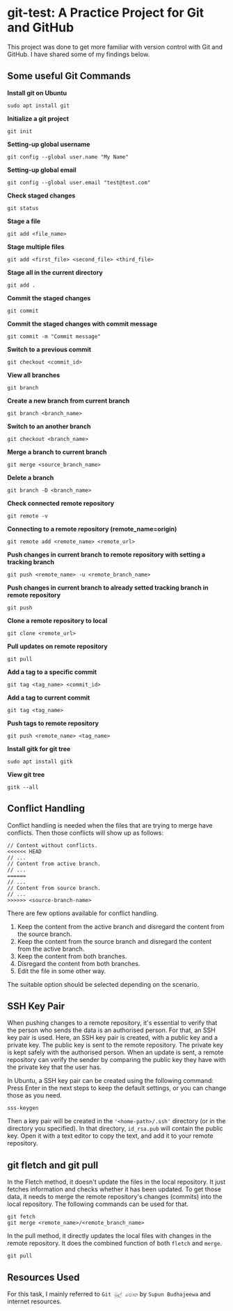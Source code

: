 
# git-test: A Practice Project for Git and GitHub 

This project was done to get more familiar with version control with Git and GitHub. I have shared some of my findings below.

## Some useful Git Commands

**Install git on Ubuntu**
```
sudo apt install git
```

**Initialize a git project**
```
git init
```

**Setting-up global username**
```
git config --global user.name "My Name"
```

**Setting-up global email**
```
git config --global user.email "test@test.com"
```

**Check staged changes**
```
git status
```

**Stage a file**
```
git add <file_name>
```

**Stage multiple files**
```
git add <first_file> <second_file> <third_file>
```

**Stage all in the current directory**
```
git add .
```

**Commit the staged changes**
```
git commit
```

**Commit the staged changes with commit message**
```
git commit -m "Commit message"
```

**Switch to a previous commit**
```
git checkout <commit_id>
```

**View all branches**
```
git branch
```

**Create a new branch from current branch**
```
git branch <branch_name>
```

**Switch to an another branch**
```
git checkout <branch_name>
```

**Merge a branch to current branch**
```
git merge <source_branch_name>
```

**Delete a branch**
```
git branch -D <branch_name>
```

**Check connected remote repository**
```
git remote -v
```

**Connecting to a remote repository (remote_name=origin)**
```
git remote add <remote_name> <remote_url>
```

**Push changes in current branch to remote repository with setting a tracking branch**
```
git push <remote_name> -u <remote_branch_name>
```

**Push changes in current branch to already setted tracking branch in remote repository**
```
git push
```

**Clone a remote repository to local**
```
git clone <remote_url>
```

**Pull updates on remote repository**
```
git pull
```

**Add a tag to a specific commit**
```
git tag <tag_name> <commit_id>
```

**Add a tag to current commit**
```
git tag <tag_name>
```

**Push tags to remote repository**
```
git push <remote_name> <tag_name>
```

**Install gitk for git tree**
```
sudo apt install gitk
```

**View git tree**
```
gitk --all
```

## Conflict Handling

Conflict handling is needed when the files that are trying to merge have conflicts. Then those conflicts will show up as follows:

```
// Content without conflicts.
<<<<<< HEAD
// ...
// Content from active branch.
// ...
======
// ...
// Content from source branch.
// ...
>>>>>> <source-branch-name>
```

There are few options available for conflict handling.

1. Keep the content from the active branch and disregard the content from the source branch.
2. Keep the content from the source branch and disregard the content from the active branch.
3. Keep the content from both branches.
4. Disregard the content from both branches.
5. Edit the file in some other way.

The suitable option should be selected depending on the scenario.

## SSH Key Pair

When pushing changes to a remote repository, it's essential to verify that the person who sends the data is an authorised person. For that, an SSH key pair is used. Here, an SSH key pair is created, with a public key and a private key. The public key is sent to the remote repository. The private key is kept safely with the authorised person. When an update is sent, a remote repository can verify the sender by comparing the public key they have with the private key that the user has.


In Ubuntu, a SSH key pair can be created using the following command: Press Enter in the next steps to keep the default settings, or you can change those as you need.
```
sss-keygen
```

Then a key pair will be created in the `'<home-path>/.ssh'` directory (or in the directory you specified). In that directory, `id_rsa.pub` will contain the public key. Open it with a text editor to copy the text, and add it to your remote repository.

## git fletch and git pull

In the Fletch method, it doesn't update the files in the local repository. It just fetches information and checks whether it has been updated. To get those data, it needs to merge the remote repository's changes (commits) into the local repository. The following commands can be used for that.
```
git fetch
git merge <remote_name>/<remote_branch_name>
```

In the pull method, it directly updates the local files with changes in the remote repository. It does the combined function of both `fletch` and `merge`.
```
git pull
```

## Resources Used
For this task, I mainly referred to `Git මුල් පොත` by `Supun Budhajeewa` and internet resources.